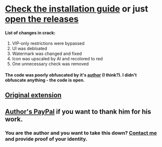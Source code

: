 # [Check the installation guide](https://www.youtube.com/watch?v=oswjtLwCUqg) or just [open the releases](https://github.com/SaHaL1NeZ/HTML5-Universal-Speed-Hack-Crack/releases)
#### List of changes in crack:
1. VIP-only restrictions were bypassed
2. UI was debloated
3. Watermark was changed and fixed
4. Icon was upscaled by AI and recolored to red
5. One unnecessary check was removed
#### The code was poorly obfuscated by it's [author](https://cheatenginebrasil.com.br) (I think?). I didn't obfuscate anything - the code is open.
## [Original extension](https://chromewebstore.google.com/detail/html5-universal-speed-hac/eckionmoiajpjncecfebdmmbcboblkja)
## [Author's PayPal](https://www.paypal.com/donate/?hosted_button_id=WBGKBJ73EDAW2) if you want to thank him for his work.
### You are the author and you want to take this down? [Contact me](https://t.me/SaHaL1NeZ) and provide proof of your identity.
